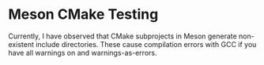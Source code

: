 # Meson CMake Testing

Currently, I have observed that CMake subprojects in Meson generate non-existent
include directories. These cause compilation errors with GCC if you have all
warnings on and warnings-as-errors.

